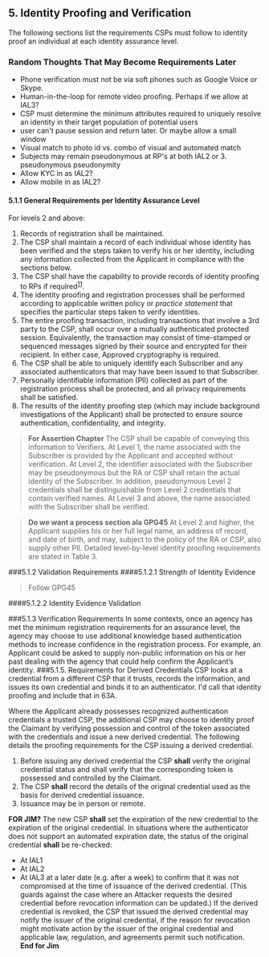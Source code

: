 ## 5. Identity Proofing and Verification
The following sections list the requirements CSPs must follow to identity proof an individual at each identity assurance level. 

### Random Thoughts That May Become Requirements Later  

- Phone verification must not be via soft phones such as Google Voice or Skype.
- Human-in-the-loop for remote video proofing.  Perhaps if we allow at IAL3?
- CSP must determine the minimum attributes required to uniquely resolve an identity in their target population of potential users
- user can't pause session and return later. Or maybe allow a small window
- Visual match to photo id vs. combo of visual and automated match
- Subjects may remain pseudonymous at RP's at both IAL2 or 3.  pseudonymous pseudonymity
- Allow KYC in as IAL2?
- Allow mobile in as IAL2?





#### 5.1.1 General Requirements per Identity Assurance Level
For levels 2 and above:  
1. Records of registration shall be maintained.   
2. The CSP shall maintain a record of each individual whose identity has been verified and the steps taken to verify his or her identity, including any information collected from the Applicant in compliance with the sections below.  
3. The CSP shall have the capability to provide records of identity proofing to RPs if required<sup>[11](#note11)</sup>.  
4. The identity proofing and registration processes shall be performed according to applicable written policy or *practice statement* that specifies the particular steps taken to verify identities.  
5. The entire proofing transaction, including transactions that involve a 3rd party to the CSP, shall occur over a mutually authenticated protected session. Equivalently, the transaction may consist of time-stamped or sequenced messages signed by their source and encrypted for their recipient. In either case, Approved cryptography is required.  
6. The CSP shall be able to uniquely identify each Subscriber and any associated authenticators that may have been issued to that Subscriber.   
7. Personally identifiable information (PII) collected as part of the registration process shall be protected, and all privacy requirements shall be satisfied.  
8. The results of the identity proofing step (which may include background investigations of the Applicant) shall be protected to ensure source authentication, confidentiality, and integrity.  

>**For Assertion Chapter** The CSP shall be capable of conveying this information to Verifiers. At Level 1,
the name associated with the Subscriber is provided by the Applicant and
accepted without verification. At Level 2, the identifier associated
with the Subscriber may be pseudonymous but the RA or CSP shall retain
the actual identity of the Subscriber. In addition, pseudonymous Level 2
credentials shall be distinguishable from Level 2 credentials that
contain verified names.
At Level 3 and above, the name associated with the Subscriber shall be
verified. 

> **Do we want a process section ala GPG45**  At Level 2 and higher, the Applicant supplies his or her full legal name, an address of record, and date of birth, and may, subject to the policy of the RA or CSP, also supply other PII. Detailed level-by-level identity proofing requirements are stated in Table 3.

###5.1.2 Validation Requirements
####5.1.2.1 Strength of Identity Evidence
>Follow GPG45

####5.1.2.2 Identity Evidence Validation


###5.1.3 Verification Requirements
In some contexts, once an agency has met the minimum registration
requirements for an assurance level, the agency may choose to use
additional knowledge based authentication methods to increase confidence
in the registration process. For example, an Applicant could be asked to
supply non-public information on his or her past dealing with the agency
that could help confirm the Applicant’s identity.
###5.1.5. Requirements for Derived Credentials
CSP looks at a credential from a different CSP that it trusts, records the information, and issues its own credential and binds it to an authenticator. I'd call that identity proofing and include that in 63A.
Where the Applicant already possesses recognized authentication credentials a trusted CSP, the additional CSP may choose to identity proof the Claimant by verifying possession and control of the token associated with the credentials and issue a new derived credential.  The following details the proofing requirements for the CSP issuing a derived credential.1.  Before issuing any derived credential the CSP **shall** verify the original credential status and shall verify that the corresponding token is possessed and controlled by the Claimant.  
2. The CSP **shall** record the details of the original credential used as the basis for derived credential issuance. 
3. Issuance may be in person or remote. 

> 
**FOR JIM?**
The new CSP **shall** set the expiration of the new credential to the expiration of the original credential.
In situations where the authenticator does not support an automated expiration date, the status of the original credential **shall** be re-checked:
- At IAL1
- At IAL2
- At IAL3
at a later date (e.g. after a week) to confirm that it was not compromised at the time of issuance of the derived credential. (This guards against the case where an Attacker requests the desired credential before revocation information can be updated.) 
If the derived credential is revoked, the CSP that issued the derived credential may notify the issuer of the original credential, if the reason for revocation might motivate action by the issuer of the original credential and applicable law, regulation, and agreements permit such notification.  
**End for Jim**
